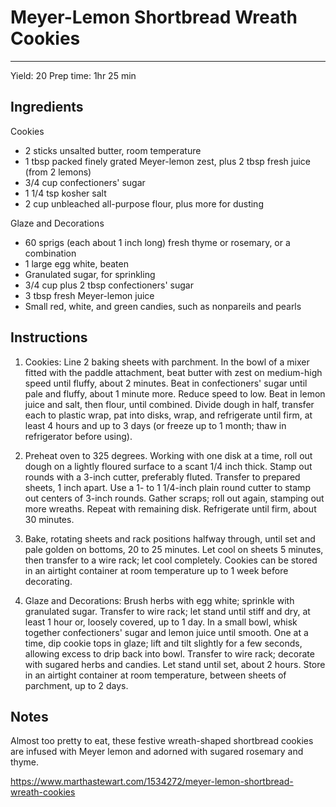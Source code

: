# Meyer-Lemon Shortbread Wreath Cookies
---
Yield: 20
Prep time: 1hr 25 min

## Ingredients
Cookies
- 2 sticks unsalted butter, room temperature
- 1 tbsp packed finely grated Meyer-lemon zest, plus 2 tbsp fresh juice (from 2 lemons)
- 3/4 cup confectioners' sugar
- 1 1/4 tsp kosher salt
- 2 cup unbleached all-purpose flour, plus more for dusting

Glaze and Decorations
- 60 sprigs (each about 1 inch long) fresh thyme or rosemary, or a combination
- 1 large egg white, beaten
- Granulated sugar, for sprinkling
- 3/4 cup plus 2 tbsp confectioners' sugar
- 3 tbsp fresh Meyer-lemon juice
- Small red, white, and green candies, such as nonpareils and pearls

## Instructions
1. Cookies: Line 2 baking sheets with parchment. In the bowl of a mixer fitted with the paddle attachment, beat butter with zest on medium-high speed until fluffy, about 2 minutes. Beat in confectioners' sugar until pale and fluffy, about 1 minute more. Reduce speed to low. Beat in lemon juice and salt, then flour, until combined. Divide dough in half, transfer each to plastic wrap, pat into disks, wrap, and refrigerate until firm, at least 4 hours and up to 3 days (or freeze up to 1 month; thaw in refrigerator before using).

2. Preheat oven to 325 degrees. Working with one disk at a time, roll out dough on a lightly floured surface to a scant 1/4 inch thick. Stamp out rounds with a 3-inch cutter, preferably fluted. Transfer to prepared sheets, 1 inch apart. Use a 1- to 1 1/4-inch plain round cutter to stamp out centers of 3-inch rounds. Gather scraps; roll out again, stamping out more wreaths. Repeat with remaining disk. Refrigerate until firm, about 30 minutes.

3. Bake, rotating sheets and rack positions halfway through, until set and pale golden on bottoms, 20 to 25 minutes. Let cool on sheets 5 minutes, then transfer to a wire rack; let cool completely. Cookies can be stored in an airtight container at room temperature up to 1 week before decorating.

4. Glaze and Decorations: Brush herbs with egg white; sprinkle with granulated sugar. Transfer to wire rack; let stand until stiff and dry, at least 1 hour or, loosely covered, up to 1 day. In a small bowl, whisk together confectioners' sugar and lemon juice until smooth. One at a time, dip cookie tops in glaze; lift and tilt slightly for a few seconds, allowing excess to drip back into bowl. Transfer to wire rack; decorate with sugared herbs and candies. Let stand until set, about 2 hours. Store in an airtight container at room temperature, between sheets of parchment, up to 2 days.


## Notes

Almost too pretty to eat, these festive wreath-shaped shortbread cookies are infused with Meyer lemon and adorned with sugared rosemary and thyme.

https://www.marthastewart.com/1534272/meyer-lemon-shortbread-wreath-cookies
